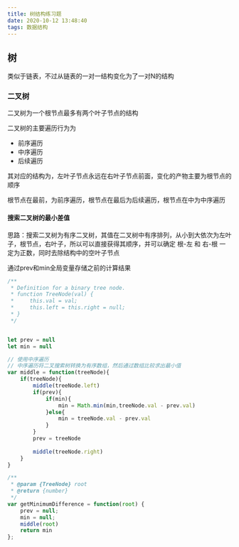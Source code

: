 ```yaml
---
title: 树结构练习题
date: 2020-10-12 13:48:40
tags: 数据结构
---
```


## 树

类似于链表，不过从链表的一对一结构变化为了一对N的结构



### 二叉树

二叉树为一个根节点最多有两个叶子节点的结构

二叉树的主要遍历行为为

- 前序遍历
- 中序遍历
- 后续遍历

其对应的结构为，左叶子节点永远在右叶子节点前面，变化的产物主要为根节点的顺序

根节点在最前，为前序遍历，根节点在最后为后续遍历，根节点在中为中序遍历

#### 搜索二叉树的最小差值

思路：搜索二叉树为有序二叉树，其值在二叉树中有序排列，从小到大依次为左叶子，根节点，右叶子，所以可以直接获得其顺序，并可以确定 根-左 和 右-根 一定为正数，同时去除结构中的空叶子节点

通过prev和min全局变量存储之前的计算结果

```javascript
/**
 * Definition for a binary tree node.
 * function TreeNode(val) {
 *     this.val = val;
 *     this.left = this.right = null;
 * }
 */


let prev = null
let min = null

// 使用中序遍历
// 中序遍历将二叉搜索树转换为有序数组，然后通过数组比较求出最小值
var middle = function(treeNode){
    if(treeNode){
        middle(treeNode.left)
        if(prev){
            if(min){
                min = Math.min(min,treeNode.val - prev.val)
            }else{
                min = treeNode.val - prev.val
            }
        }
        prev = treeNode
        
        middle(treeNode.right)
    }
}

/**
 * @param {TreeNode} root
 * @return {number}
 */
var getMinimumDifference = function(root) {
    prev = null;
    min = null;
    middle(root)
    return min
};
```